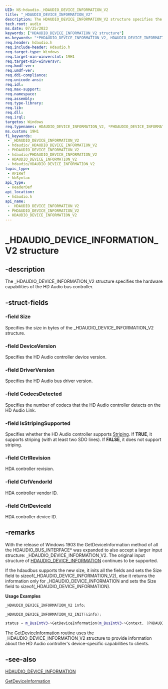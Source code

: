 ```yaml
---
UID: NS:hdaudio._HDAUDIO_DEVICE_INFORMATION_V2
title: "_HDAUDIO_DEVICE_INFORMATION_V2"
description: The HDAUDIO_DEVICE_INFORMATION_V2 structure specifies the hardware capabilities of the HD Audio bus controller.
tech.root: audio
ms.date: 07/25/2023
keywords: ["HDAUDIO_DEVICE_INFORMATION_V2 structure"]
ms.keywords: "*PHDAUDIO_DEVICE_INFORMATION_V2, HDAUDIO_DEVICE_INFORMATION_V2, HDAUDIO_DEVICE_INFORMATION_V2 structure [Audio Devices], PHDAUDIO_DEVICE_INFORMATION_V2, PHDAUDIO_DEVICE_INFORMATION_V2 structure pointer [Audio Devices], _HDAUDIO_DEVICE_INFORMATION_V2, aud-prop2_3350e3d4-dfbe-4002-b237-2395f4a07c7f.xml, audio.HDAUDIO_DEVICE_INFORMATION_V2, hdaudio/HDAUDIO_DEVICE_INFORMATION_V2, hdaudio/PHDAUDIO_DEVICE_INFORMATION_V2"
req.header: hdaudio.h
req.include-header: Hdaudio.h
req.target-type: Windows
req.target-min-winverclnt: 19H1
req.target-min-winversvr: 
req.kmdf-ver: 
req.umdf-ver: 
req.ddi-compliance: 
req.unicode-ansi: 
req.idl: 
req.max-support: 
req.namespace: 
req.assembly: 
req.type-library: 
req.lib: 
req.dll: 
req.irql: 
targetos: Windows
req.typenames: HDAUDIO_DEVICE_INFORMATION_V2, *PHDAUDIO_DEVICE_INFORMATION_V2
ms.custom: 19H1
f1_keywords:
 - _HDAUDIO_DEVICE_INFORMATION_V2
 - hdaudio/_HDAUDIO_DEVICE_INFORMATION_V2
 - PHDAUDIO_DEVICE_INFORMATION_V2
 - hdaudio/PHDAUDIO_DEVICE_INFORMATION_V2
 - HDAUDIO_DEVICE_INFORMATION_V2
 - hdaudio/HDAUDIO_DEVICE_INFORMATION_V2
topic_type:
 - APIRef
 - kbSyntax
api_type:
 - HeaderDef
api_location:
 - hdaudio.h
api_name:
 - _HDAUDIO_DEVICE_INFORMATION_V2
 - PHDAUDIO_DEVICE_INFORMATION_V2
 - HDAUDIO_DEVICE_INFORMATION_V2
---
```


# _HDAUDIO_DEVICE_INFORMATION_V2 structure

## -description

The _HDAUDIO_DEVICE_INFORMATION_V2 structure specifies the hardware capabilities of the HD Audio bus controller.

## -struct-fields

### -field Size

Specifies the size in bytes of the _HDAUDIO_DEVICE_INFORMATION_V2 structure.

### -field DeviceVersion

Specifies the HD Audio controller device version.

### -field DriverVersion

Specifies the HD Audio bus driver version.

### -field CodecsDetected

Specifies the number of codecs that the HD Audio controller detects on the HD Audio Link.

### -field IsStripingSupported

Specifies whether the HD Audio controller supports [Striping](/windows-hardware/drivers/audio/striping). If **TRUE**, it supports striping (with at least two SDO lines). If **FALSE**, it does not support striping.

### -field CtrlRevision

HDA controller revision.

### -field CtrlVendorId

HDA controller vendor ID.

### -field CtrlDeviceId

HDA controller device ID.

## -remarks

With the release of Windows 1903 the GetDeviceInformation method of all the HDAUDIO_BUS_INTERFACE* was expanded to also accept a larger input structure: _HDAUDIO_DEVICE_INFORMATION_V2. The original input structure of [HDAUDIO_DEVICE_INFORMATION](ns-hdaudio-_hdaudio_device_information.md) continues to be supported.

If the hdaudbus supports the new size, it inits all the fields and sets the Size field to sizeof(_HDAUDIO_DEVICE_INFORMATION_V2), else it returns the information only for _HDAUDIO_DEVICE_INFORMATION and sets the Size field to sizeof(_HDAUDIO_DEVICE_INFORMATION).

**Usage Examples**

```cpp
_HDAUDIO_DEVICE_INFORMATION_V2 info;

_HDAUDIO_DEVICE_INFORMATION_V2_INIT(&info);

status = m_BusIntV3->GetDeviceInformation(m_BusIntV3->Context, (PHDAUDIO_DEVICE_INFORMATION)&info);
```

The [GetDeviceInformation](./nc-hdaudio-pget_device_information.md) routine uses the _HDAUDIO_DEVICE_INFORMATION_V2 structure to provide information about the HD Audio controller's device-specific capabilities to clients.

## -see-also

[HDAUDIO_DEVICE_INFORMATION](ns-hdaudio-_hdaudio_device_information.md) 

[GetDeviceInformation](./nc-hdaudio-pget_device_information.md)
